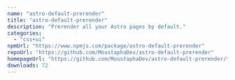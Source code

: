 ```yaml
---
name: "astro-default-prerender"
title: "astro-default-prerender"
description: "Prerender all your Astro pages by default."
categories:
  - "css+ui"
npmUrl: "https://www.npmjs.com/package/astro-default-prerender"
repoUrl: "https://github.com/MoustaphaDev/astro-default-prerender"
homepageUrl: "https://github.com/MoustaphaDev/astro-default-prerender/tree/main/packages/integration/README.md"
downloads: 72
---
```

